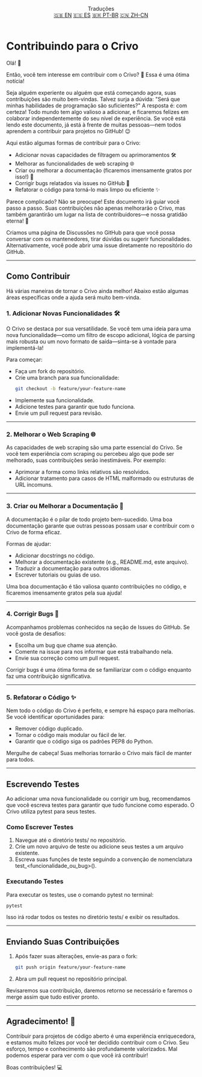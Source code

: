 <p align="center">
Traduções <br>
<a href=https://github.com/GMDSantana/crivo/tree/master/CONTRIBUTING.md>🇬🇧 EN</a>
<a href=https://github.com/GMDSantana/crivo/tree/master/translations/es/CONTRIBUTING.md>🇪🇸 ES</a>
<a href=https://github.com/GMDSantana/crivo/tree/master/translations/pt-br/CONTRIBUTING.md>🇧🇷 PT-BR</a>
<a href=https://github.com/GMDSantana/crivo/tree/master/translations/zh-cn/CONTRIBUTING.md>🇨🇳 ZH-CN</a>
 <br><br>
</p>

# Contribuindo para o Crivo

Olá! 👋

Então, você tem interesse em contribuir com o Crivo? 🤔 Essa é uma ótima notícia!

Seja alguém experiente ou alguém que está começando agora, suas contribuições são muito bem-vindas. Talvez surja a dúvida: "Será que minhas habilidades de programação são suficientes?" A resposta é: com certeza! Todo mundo tem algo valioso a adicionar, e ficaremos felizes em colaborar independentemente do seu nível de experiência. Se você está lendo este documento, já está à frente de muitas pessoas—nem todos aprendem a contribuir para projetos no GitHub! 😉

Aqui estão algumas formas de contribuir para o Crivo:

- Adicionar novas capacidades de filtragem ou aprimoramentos 🛠️
- Melhorar as funcionalidades de web scraping 🌐
- Criar ou melhorar a documentação (ficaremos imensamente gratos por isso!) 📖
- Corrigir bugs relatados via issues no GitHub 🐛
- Refatorar o código para torná-lo mais limpo ou eficiente ✨

Parece complicado? Não se preocupe! Este documento irá guiar você passo a passo. Suas contribuições não apenas melhorarão o Crivo, mas também garantirão um lugar na lista de contribuidores—e nossa gratidão eterna! 🙏

Criamos uma página de Discussões no GitHub para que você possa conversar com os mantenedores, tirar dúvidas ou sugerir funcionalidades. Alternativamente, você pode abrir uma issue diretamente no repositório do GitHub.

---

## Como Contribuir

Há várias maneiras de tornar o Crivo ainda melhor! Abaixo estão algumas áreas específicas onde a ajuda será muito bem-vinda.

### 1. Adicionar Novas Funcionalidades 🛠️

O Crivo se destaca por sua versatilidade. Se você tem uma ideia para uma nova funcionalidade—como um filtro de escopo adicional, lógica de parsing mais robusta ou um novo formato de saída—sinta-se à vontade para implementá-la!

Para começar:
- Faça um fork do repositório.
- Crie uma branch para sua funcionalidade:
  ```bash
  git checkout -b feature/your-feature-name
  ```
- Implemente sua funcionalidade.
- Adicione testes para garantir que tudo funciona.
- Envie um pull request para revisão.

---

### 2. Melhorar o Web Scraping 🌐

As capacidades de web scraping são uma parte essencial do Crivo. Se você tem experiência com scraping ou percebeu algo que pode ser melhorado, suas contribuições serão inestimáveis. Por exemplo:

- Aprimorar a forma como links relativos são resolvidos.
- Adicionar tratamento para casos de HTML malformado ou estruturas de URL incomuns.

---

### 3. Criar ou Melhorar a Documentação 📖

A documentação é o pilar de todo projeto bem-sucedido. Uma boa documentação garante que outras pessoas possam usar e contribuir com o Crivo de forma eficaz.

Formas de ajudar:

- Adicionar docstrings no código.
- Melhorar a documentação existente (e.g., README.md, este arquivo).
- Traduzir a documentação para outros idiomas.
- Escrever tutoriais ou guias de uso.

Uma boa documentação é tão valiosa quanto contribuições no código, e ficaremos imensamente gratos pela sua ajuda!

---

### 4. Corrigir Bugs 🐛

Acompanhamos problemas conhecidos na seção de Issues do GitHub. Se você gosta de desafios:

- Escolha um bug que chame sua atenção.
- Comente na issue para nos informar que está trabalhando nela.
- Envie sua correção como um pull request.

Corrigir bugs é uma ótima forma de se familiarizar com o código enquanto faz uma contribuição significativa.

---

### 5. Refatorar o Código ✨

Nem todo o código do Crivo é perfeito, e sempre há espaço para melhorias. Se você identificar oportunidades para:

- Remover código duplicado.
- Tornar o código mais modular ou fácil de ler.
- Garantir que o código siga os padrões PEP8 do Python.

Mergulhe de cabeça! Suas melhorias tornarão o Crivo mais fácil de manter para todos.

---

## Escrevendo Testes

Ao adicionar uma nova funcionalidade ou corrigir um bug, recomendamos que você escreva testes para garantir que tudo funcione como esperado. O Crivo utiliza pytest para seus testes.

### Como Escrever Testes

1. Navegue até o diretório tests/ no repositório.
2. Crie um novo arquivo de teste ou adicione seus testes a um arquivo existente.
3. Escreva suas funções de teste seguindo a convenção de nomenclatura test_<funcionalidade_ou_bug>().

### Executando Testes

Para executar os testes, use o comando pytest no terminal:


```bash
pytest
```

Isso irá rodar todos os testes no diretório tests/ e exibir os resultados.

---

## Enviando Suas Contribuições

1. Após fazer suas alterações, envie-as para o fork:
   ```bash
   git push origin feature/your-feature-name
   ```
2. Abra um pull request no repositório principal.

Revisaremos sua contribuição, daremos retorno se necessário e faremos o merge assim que tudo estiver pronto.

---

## Agradecimento! 🙏

Contribuir para projetos de código aberto é uma experiência enriquecedora, e estamos muito felizes por você ter decidido contribuir com o Crivo. Seu esforço, tempo e conhecimento são profundamente valorizados. Mal podemos esperar para ver com o que você irá contribuir!

Boas contribuições! 💻  
